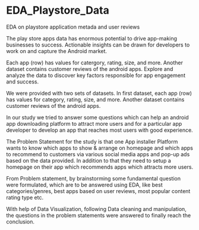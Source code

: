 # EDA_Playstore_Data
EDA on playstore application metada and user reviews


The play store apps data has enormous potential to drive app-making businesses to success.
Actionable insights can be drawn for developers to work on and capture the Android market.

Each app (row) has values for catergory, rating, size, and more. Another dataset contains customer reviews of the android apps. Explore and analyze the data to discover key factors responsible for app engagement and success.

We were provided with two sets of datasets. In first dataset, each app (row) has values for
category, rating, size, and more. Another dataset contains customer reviews of the android apps.

In our study we tried to answer some questions which can help an android app downloading
platform to attract more users and for a particular app developer to develop an app that reaches
most users with good experience.

The Problem Statement for the study is that one App installer Platform wants to know which apps
to show & arrange on homepage and which apps to recommend to customers via various social
media apps and pop-up ads based on the data provided. In addition to that they need to setup a
homepage on their app which recommends apps which attracts more users.

From Problem statement, by brainstorming some fundamental question were formulated, which
are to be answered using EDA, like best categories/genres, best apps based on user reviews, most
popular content rating type etc.

With help of Data Visualization, following Data cleaning and manipulation, the questions in the
problem statements were answered to finally reach the conclusion.

